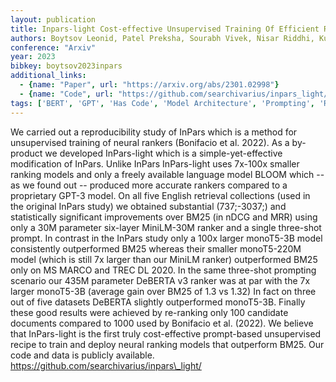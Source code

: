 ```yaml
---
layout: publication
title: Inpars-light Cost-effective Unsupervised Training Of Efficient Rankers
authors: Boytsov Leonid, Patel Preksha, Sourabh Vivek, Nisar Riddhi, Kundu Sayani, Ramanathan Ramya, Nyberg Eric
conference: "Arxiv"
year: 2023
bibkey: boytsov2023inpars
additional_links:
  - {name: "Paper", url: "https://arxiv.org/abs/2301.02998"}
  - {name: "Code", url: "https://github.com/searchivarius/inpars_light/"}
tags: ['BERT', 'GPT', 'Has Code', 'Model Architecture', 'Prompting', 'RAG', 'Training Techniques']
---
```

We carried out a reproducibility study of InPars which is a method for unsupervised training of neural rankers (Bonifacio et al. 2022). As a by-product we developed InPars-light which is a simple-yet-effective modification of InPars. Unlike InPars InPars-light uses 7x-100x smaller ranking models and only a freely available language model BLOOM which -- as we found out -- produced more accurate rankers compared to a proprietary GPT-3 model. On all five English retrieval collections (used in the original InPars study) we obtained substantial (737;-3037;) and statistically significant improvements over BM25 (in nDCG and MRR) using only a 30M parameter six-layer MiniLM-30M ranker and a single three-shot prompt. In contrast in the InPars study only a 100x larger monoT5-3B model consistently outperformed BM25 whereas their smaller monoT5-220M model (which is still 7x larger than our MiniLM ranker) outperformed BM25 only on MS MARCO and TREC DL 2020. In the same three-shot prompting scenario our 435M parameter DeBERTA v3 ranker was at par with the 7x larger monoT5-3B (average gain over BM25 of 1.3 vs 1.32) In fact on three out of five datasets DeBERTA slightly outperformed monoT5-3B. Finally these good results were achieved by re-ranking only 100 candidate documents compared to 1000 used by Bonifacio et al. (2022). We believe that InPars-light is the first truly cost-effective prompt-based unsupervised recipe to train and deploy neural ranking models that outperform BM25. Our code and data is publicly available. https://github.com/searchivarius/inpars\_light/
